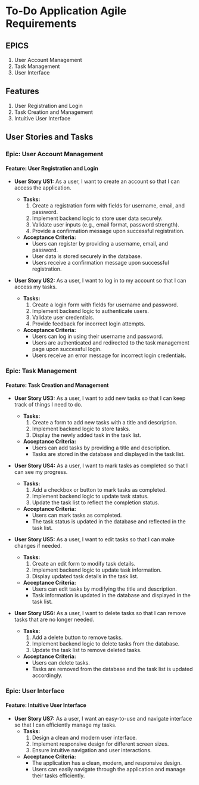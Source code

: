# To-Do Application Agile Requirements

## EPICS
1. User Account Management
2. Task Management
3. User Interface

## Features
1. User Registration and Login
2. Task Creation and Management
3. Intuitive User Interface

## User Stories and Tasks

### Epic: User Account Management
#### Feature: User Registration and Login
- **User Story US1:** As a user, I want to create an account so that I can access the application.
  - **Tasks:**
    1. Create a registration form with fields for username, email, and password.
    2. Implement backend logic to store user data securely.
    3. Validate user inputs (e.g., email format, password strength).
    4. Provide a confirmation message upon successful registration.
  - **Acceptance Criteria:**
    - Users can register by providing a username, email, and password.
    - User data is stored securely in the database.
    - Users receive a confirmation message upon successful registration.

- **User Story US2:** As a user, I want to log in to my account so that I can access my tasks.
  - **Tasks:**
    1. Create a login form with fields for username and password.
    2. Implement backend logic to authenticate users.
    3. Validate user credentials.
    4. Provide feedback for incorrect login attempts.
  - **Acceptance Criteria:**
    - Users can log in using their username and password.
    - Users are authenticated and redirected to the task management page upon successful login.
    - Users receive an error message for incorrect login credentials.

### Epic: Task Management
#### Feature: Task Creation and Management
- **User Story US3:** As a user, I want to add new tasks so that I can keep track of things I need to do.
  - **Tasks:**
    1. Create a form to add new tasks with a title and description.
    2. Implement backend logic to store tasks.
    3. Display the newly added task in the task list.
  - **Acceptance Criteria:**
    - Users can add tasks by providing a title and description.
    - Tasks are stored in the database and displayed in the task list.

- **User Story US4:** As a user, I want to mark tasks as completed so that I can see my progress.
  - **Tasks:**
    1. Add a checkbox or button to mark tasks as completed.
    2. Implement backend logic to update task status.
    3. Update the task list to reflect the completion status.
  - **Acceptance Criteria:**
    - Users can mark tasks as completed.
    - The task status is updated in the database and reflected in the task list.

- **User Story US5:** As a user, I want to edit tasks so that I can make changes if needed.
  - **Tasks:**
    1. Create an edit form to modify task details.
    2. Implement backend logic to update task information.
    3. Display updated task details in the task list.
  - **Acceptance Criteria:**
    - Users can edit tasks by modifying the title and description.
    - Task information is updated in the database and displayed in the task list.

- **User Story US6:** As a user, I want to delete tasks so that I can remove tasks that are no longer needed.
  - **Tasks:**
    1. Add a delete button to remove tasks.
    2. Implement backend logic to delete tasks from the database.
    3. Update the task list to remove deleted tasks.
  - **Acceptance Criteria:**
    - Users can delete tasks.
    - Tasks are removed from the database and the task list is updated accordingly.

### Epic: User Interface
#### Feature: Intuitive User Interface
- **User Story US7:** As a user, I want an easy-to-use and navigate interface so that I can efficiently manage my tasks.
  - **Tasks:**
    1. Design a clean and modern user interface.
    2. Implement responsive design for different screen sizes.
    3. Ensure intuitive navigation and user interactions.
  - **Acceptance Criteria:**
    - The application has a clean, modern, and responsive design.
    - Users can easily navigate through the application and manage their tasks efficiently.
